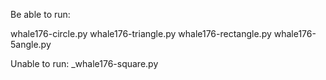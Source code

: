 Be able to run:

whale176-circle.py
whale176-triangle.py
whale176-rectangle.py
whale176-5angle.py

Unable to run:
_whale176-square.py
